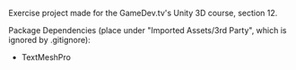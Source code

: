 Exercise project made for the GameDev.tv's Unity 3D course, section 12.

Package Dependencies (place under "Imported Assets/3rd Party", which is ignored by .gitignore):
- TextMeshPro
